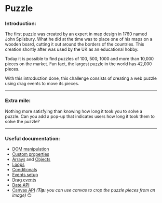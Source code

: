 # Puzzle

### Introduction:
The first puzzle was created by an expert in map design in 1760 named John Spilsbury. What he did at the time was to place one of his maps on a wooden board, cutting it out around the borders of the countries. This creation shortly after was used by the UK as an educational hobby.

Today it is possible to find puzzles of 100, 500, 1000 and more than 10,000 pieces on the market. Fun fact, the largest puzzle in the world has 42,000 pieces.

With this introduction done, this challenge consists of creating a web puzzle using drag events to move its pieces.

---

### Extra mile:
Nothing more satisfying than knowing how long it took you to solve a puzzle. Can you add a pop-up that indicates users how long it took them to solve the puzzle?

---

### Useful documentation:
- [DOM manipulation](https://developer.mozilla.org/en-US/docs/Learn/JavaScript/Client-side_web_APIs/Manipulating_documents)
- [Custom properties](https://developer.mozilla.org/es/docs/Web/CSS/--*)
- [Arrays](https://developer.mozilla.org/es/docs/Learn/JavaScript/First_steps/Arrays) and [Objects](https://developer.mozilla.org/es/docs/Web/JavaScript/Guide/Working_with_Objects)
- [Loops](https://developer.mozilla.org/es/docs/Web/JavaScript/Guide/Loops_and_iteration)
- [Conditionals](https://developer.mozilla.org/es/docs/Learn/JavaScript/Building_blocks/conditionals)
- [Events setup](https://developer.mozilla.org/es/docs/Web/API/EventTarget/addEventListener)
- [Drag events](https://developer.mozilla.org/en-US/docs/Web/API/Document/drag_event)
- [Date API](https://developer.mozilla.org/es/docs/Web/JavaScript/Reference/Global_Objects/Date)
- [Canvas API](https://developer.mozilla.org/es/docs/Web/API/Canvas_API) *(**Tip:** you can use canvas to crop the puzzle pieces from an image)* 😉

